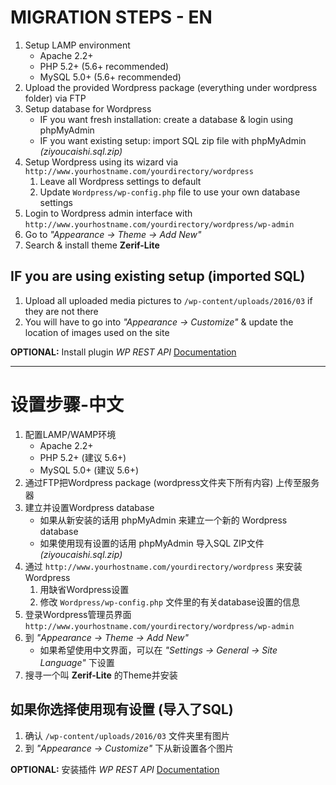﻿# MIGRATION STEPS - EN

1. Setup LAMP environment
   * Apache 2.2+
   * PHP 5.2+ (5.6+ recommended)
   * MySQL 5.0+ (5.6+ recommended)
2. Upload the provided Wordpress package (everything under wordpress folder) via FTP
3. Setup database for Wordpress
   * IF you want fresh installation: create a database & login using phpMyAdmin
   * IF you want existing setup: import SQL zip file with phpMyAdmin *(ziyoucaishi.sql.zip)*
4. Setup Wordpress using its wizard via `http://www.yourhostname.com/yourdirectory/wordpress`
   1. Leave all Wordpress settings to default
   2. Update `Wordpress/wp-config.php` file to use your own database settings
5. Login to Wordpress admin interface with `http://www.yourhostname.com/yourdirectory/wordpress/wp-admin`
6. Go to *"Appearance -> Theme -> Add New"*
7. Search & install theme **Zerif-Lite**

## IF you are using existing setup (imported SQL)
1. Upload all uploaded media pictures to `/wp-content/uploads/2016/03` if they are not there
2. You will have to go into *"Appearance -> Customize"* & update the location of images used on the site

**OPTIONAL:** Install plugin *WP REST API* [Documentation](http://v2.wp-api.org/)

----

# 设置步骤-中文

1. 配置LAMP/WAMP环境
   * Apache 2.2+
   * PHP 5.2+ (建议 5.6+)
   * MySQL 5.0+ (建议 5.6+)
2. 通过FTP把Wordpress package (wordpress文件夹下所有内容) 上传至服务器
3. 建立并设置Wordpress database
   * 如果从新安装的话用 phpMyAdmin 来建立一个新的 Wordpress database
   * 如果使用现有设置的话用 phpMyAdmin 导入SQL ZIP文件 *(ziyoucaishi.sql.zip)*
4. 通过 `http://www.yourhostname.com/yourdirectory/wordpress` 来安装 Wordpress
   1. 用缺省Wordpress设置
   2. 修改 `Wordpress/wp-config.php` 文件里的有关database设置的信息
5. 登录Wordpress管理员界面 `http://www.yourhostname.com/yourdirectory/wordpress/wp-admin`
6. 到 *"Appearance -> Theme -> Add New"*
   * 如果希望使用中文界面，可以在 *"Settings -> General -> Site Language"* 下设置
7. 搜寻一个叫 **Zerif-Lite** 的Theme并安装

## 如果你选择使用现有设置 (导入了SQL)
1. 确认 `/wp-content/uploads/2016/03` 文件夹里有图片
2. 到 *"Appearance -> Customize"* 下从新设置各个图片
 
**OPTIONAL:** 安装插件 *WP REST API* [Documentation](http://v2.wp-api.org/)